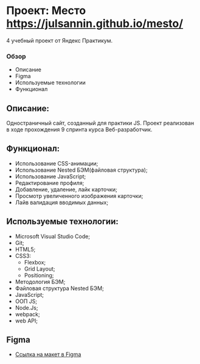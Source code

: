# Проект: Место  https://julsannin.github.io/mesto/
4 учебный проект от Яндекс Практикум.

### Обзор
* Описание
* Figma
* Используемые технологии
* Функционал

## Описание:

Одностраничный сайт, созданный для практики JS.
Проект реализован в ходе прохождения 9 спринта курса Веб-разработчик.

## Функционал:
- Использование CSS-анимации;
- Использование Nested БЭМ(файловая структура);
- Использование JavaScript;
- Редактирование профиля;
- Добавление, удаление, лайк карточки;
- Просмотр увеличенного изображения карточки;
- Лайв валидация вводимых данных;

## Используемые технологии:
- Microsoft Visual Studio Code;
- Git;
- HTML5;
- CSS3:
  - Flexbox;
  - Grid Layout;
  - Positioning;
- Методология БЭМ;
- Файловая структура Nested БЭМ;
- JavaScript;
- ООП JS;
- Node.Js;
- webpack;
- web API;

## Figma
* [Ссылка на макет в Figma](https://www.figma.com/file/2cn9N9jSkmxD84oJik7xL7/JavaScript.-Sprint-4?node-id=0%3A1)
